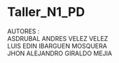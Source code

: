 # Taller_N1_PD
AUTORES : <br>
ASDRUBAL ANDRES VELEZ VELEZ <br>
LUIS EDIN IBARGUEN MOSQUERA  <br>
JHON ALEJANDRO GIRALDO MEJIA


